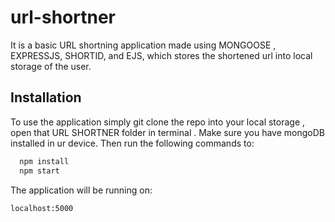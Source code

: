 # url-shortner
It is a basic URL shortning application made using MONGOOSE , EXPRESSJS, SHORTID, and EJS,  which stores the shortened url into local storage of the user.


## Installation

To use the application simply git clone the repo into your local storage , open that URL SHORTNER folder in terminal .
Make sure you have mongoDB installed in ur device.
Then run the following commands to:
```bash
  npm install 
  npm start
```
The application will be running on:
```bash
localhost:5000
```
